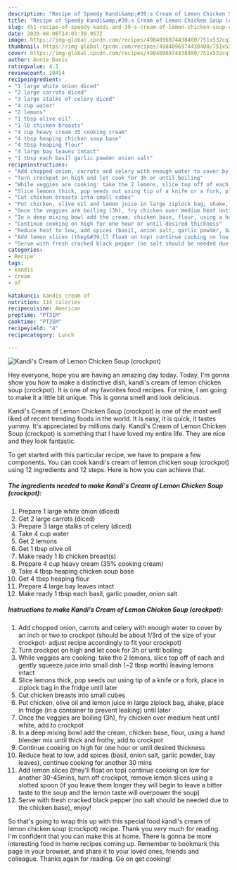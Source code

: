 ```yaml
---
description: "Recipe of Speedy Kandi&amp;#39;s Cream of Lemon Chicken Soup (crockpot)"
title: "Recipe of Speedy Kandi&amp;#39;s Cream of Lemon Chicken Soup (crockpot)"
slug: 451-recipe-of-speedy-kandi-and-39-s-cream-of-lemon-chicken-soup-crockpot
date: 2020-08-08T14:03:39.957Z
image: https://img-global.cpcdn.com/recipes/4984096974438400/751x532cq70/kandis-cream-of-lemon-chicken-soup-crockpot-recipe-main-photo.jpg
thumbnail: https://img-global.cpcdn.com/recipes/4984096974438400/751x532cq70/kandis-cream-of-lemon-chicken-soup-crockpot-recipe-main-photo.jpg
cover: https://img-global.cpcdn.com/recipes/4984096974438400/751x532cq70/kandis-cream-of-lemon-chicken-soup-crockpot-recipe-main-photo.jpg
author: Annie Davis
ratingvalue: 4.1
reviewcount: 10454
recipeingredient:
- "1 large white onion diced"
- "2 large carrots diced"
- "3 large stalks of celery diced"
- "4 cup water"
- "2 lemons"
- "1 tbsp olive oil"
- "1 lb chicken breasts"
- "4 cup heavy cream 35 cooking cream"
- "4 tbsp heaping chicken soup base"
- "4 tbsp heaping flour"
- "4 large bay leaves intact"
- "1 tbsp each basil garlic powder onion salt"
recipeinstructions:
- "Add chopped onion, carrots and celery with enough water to cover by an inch or two to crockpot (should be about 1/3rd of the size of your crockpot- adjust recipe accordingly to fit your crockpot)"
- "Turn crockpot on high and let cook for 3h or until boiling"
- "While veggies are cooking: take the 2 lemons, slice top off of each and gently squeeze juice into small dish (~2 tbsp worth) leaving lemons intact"
- "Slice lemons thick, pop seeds out using tip of a knife or a fork, place in ziplock bag in the fridge until later"
- "Cut chicken breasts into small cubes"
- "Put chicken, olive oil and lemon juice in large ziplock bag, shake, place in fridge (in a container to prevent leaking) until later"
- "Once the veggies are boiling (3h), fry chicken over medium heat until white, add to crockpot"
- "In a deep mixing bowl add the cream, chicken base, flour, using a hand blender mix until thick and frothy, add to crockpot"
- "Continue cooking on high for one hour or until desired thickness"
- "Reduce heat to low, add spices (basil, onion salt, garlic powder, bay leaves), continue cooking for another 30 mins"
- "Add lemon slices (they&#39;ll float on top) continue cooking on low for another 30-45mins, turn off crockpot, remove lemon slices using a slotted spoon (if you leave them longer they will begin to leave a bitter taste to the soup and the lemon taste will overpower the soup)"
- "Serve with fresh cracked black pepper (no salt should be needed due to the chicken base), enjoy!"
categories:
- Recipe
tags:
- kandis
- cream
- of

katakunci: kandis cream of 
nutrition: 114 calories
recipecuisine: American
preptime: "PT31M"
cooktime: "PT35M"
recipeyield: "4"
recipecategory: Lunch

---
```



![Kandi&#39;s Cream of Lemon Chicken Soup (crockpot)](https://img-global.cpcdn.com/recipes/4984096974438400/751x532cq70/kandis-cream-of-lemon-chicken-soup-crockpot-recipe-main-photo.jpg)

Hey everyone, hope you are having an amazing day today. Today, I'm gonna show you how to make a distinctive dish, kandi&#39;s cream of lemon chicken soup (crockpot). It is one of my favorites food recipes. For mine, I am going to make it a little bit unique. This is gonna smell and look delicious.



Kandi&#39;s Cream of Lemon Chicken Soup (crockpot) is one of the most well liked of recent trending foods in the world. It is easy, it is quick, it tastes yummy. It's appreciated by millions daily. Kandi&#39;s Cream of Lemon Chicken Soup (crockpot) is something that I have loved my entire life. They are nice and they look fantastic.


To get started with this particular recipe, we have to prepare a few components. You can cook kandi&#39;s cream of lemon chicken soup (crockpot) using 12 ingredients and 12 steps. Here is how you can achieve that.

<!--inarticleads1-->

##### The ingredients needed to make Kandi&#39;s Cream of Lemon Chicken Soup (crockpot):

1. Prepare 1 large white onion (diced)
1. Get 2 large carrots (diced)
1. Prepare 3 large stalks of celery (diced)
1. Take 4 cup water
1. Get 2 lemons
1. Get 1 tbsp olive oil
1. Make ready 1 lb chicken breast(s)
1. Prepare 4 cup heavy cream (35% cooking cream)
1. Take 4 tbsp heaping chicken soup base
1. Get 4 tbsp heaping flour
1. Prepare 4 large bay leaves intact
1. Make ready 1 tbsp each basil, garlic powder, onion salt




<!--inarticleads2-->

##### Instructions to make Kandi&#39;s Cream of Lemon Chicken Soup (crockpot):

1. Add chopped onion, carrots and celery with enough water to cover by an inch or two to crockpot (should be about 1/3rd of the size of your crockpot- adjust recipe accordingly to fit your crockpot)
1. Turn crockpot on high and let cook for 3h or until boiling
1. While veggies are cooking: take the 2 lemons, slice top off of each and gently squeeze juice into small dish (~2 tbsp worth) leaving lemons intact
1. Slice lemons thick, pop seeds out using tip of a knife or a fork, place in ziplock bag in the fridge until later
1. Cut chicken breasts into small cubes
1. Put chicken, olive oil and lemon juice in large ziplock bag, shake, place in fridge (in a container to prevent leaking) until later
1. Once the veggies are boiling (3h), fry chicken over medium heat until white, add to crockpot
1. In a deep mixing bowl add the cream, chicken base, flour, using a hand blender mix until thick and frothy, add to crockpot
1. Continue cooking on high for one hour or until desired thickness
1. Reduce heat to low, add spices (basil, onion salt, garlic powder, bay leaves), continue cooking for another 30 mins
1. Add lemon slices (they&#39;ll float on top) continue cooking on low for another 30-45mins, turn off crockpot, remove lemon slices using a slotted spoon (if you leave them longer they will begin to leave a bitter taste to the soup and the lemon taste will overpower the soup)
1. Serve with fresh cracked black pepper (no salt should be needed due to the chicken base), enjoy!




So that's going to wrap this up with this special food kandi&#39;s cream of lemon chicken soup (crockpot) recipe. Thank you very much for reading. I'm confident that you can make this at home. There is gonna be more interesting food in home recipes coming up. Remember to bookmark this page in your browser, and share it to your loved ones, friends and colleague. Thanks again for reading. Go on get cooking!

